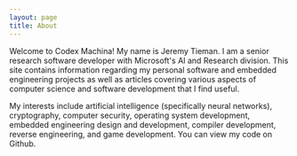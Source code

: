 ```yaml
---
layout: page
title: About
---
```


Welcome to Codex Machina! My name is Jeremy Tieman. I am a senior research software developer with Microsoft's AI and Research division. This site contains information regarding my personal software and embedded engineering projects as well as articles covering various aspects of computer science and software development that I find useful.

My interests include artificial intelligence (specifically neural networks), cryptography, computer security, operating system development, embedded engineering design and development, compiler development, reverse engineering, and game development. You can view my code on Github.